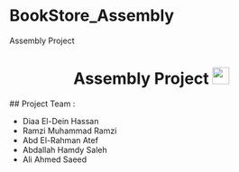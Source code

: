 # BookStore_Assembly
Assembly Project
<h1 align="center">Assembly Project <img width="30px" src="https://raw.githubusercontent.com/iampavangandhi/iampavangandhi/master/gifs/Hi.gif"></h1>
## Project Team :

- Diaa El-Dein Hassan
- Ramzi Muhammad Ramzi 
- Abd El-Rahman Atef
- Abdallah Hamdy Saleh
- Ali Ahmed Saeed
